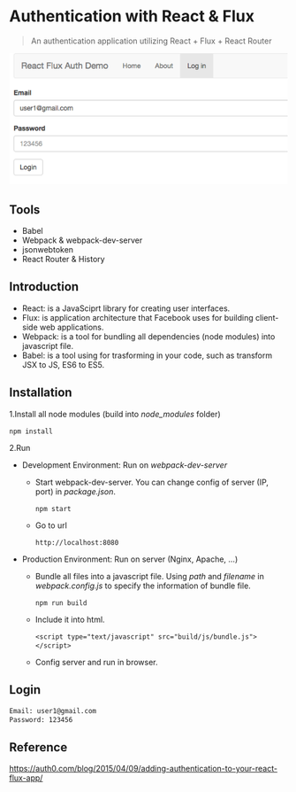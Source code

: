 # Authentication with React & Flux
> An authentication application utilizing React + Flux + React Router

![](demo.png)

## Tools

* Babel
* Webpack & webpack-dev-server
* jsonwebtoken
* React Router & History

## Introduction

* React: is a JavaSciprt library for creating user interfaces.
* Flux: is application architecture that Facebook uses for building client-side web applications.
* Webpack: is a tool for bundling all dependencies (node modules) into javascript file.
* Babel: is a tool using for trasforming in your code, such as transform JSX to JS, ES6 to ES5.

## Installation

1.Install all node modules (build into *node_modules* folder) 

```
npm install
```

2.Run

* Development Environment: Run on *webpack-dev-server*

	* Start webpack-dev-server. You can change config of server (IP, port) in *package.json*.

		```
		npm start
		```

 	* Go to url

		```
		http://localhost:8080
		```

* Production Environment: Run on server (Nginx, Apache, ...)

	* Bundle all files into a javascript file. Using *path* and *filename* in *webpack.config.js* to specify the information of bundle file.

		```
		npm run build 
		``` 

 	* Include it into html.

		```
		<script type="text/javascript" src="build/js/bundle.js"></script>
		```

 	* Config server and run in browser.

## Login

```
Email: user1@gmail.com
Password: 123456
```

## Reference

https://auth0.com/blog/2015/04/09/adding-authentication-to-your-react-flux-app/